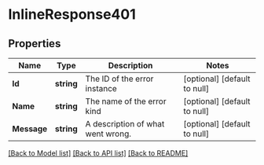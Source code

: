 # InlineResponse401

## Properties
Name | Type | Description | Notes
------------ | ------------- | ------------- | -------------
**Id** | **string** | The ID of the error instance | [optional] [default to null]
**Name** | **string** | The name of the error kind | [optional] [default to null]
**Message** | **string** | A description of what went wrong. | [optional] [default to null]

[[Back to Model list]](../README.md#documentation-for-models) [[Back to API list]](../README.md#documentation-for-api-endpoints) [[Back to README]](../README.md)

